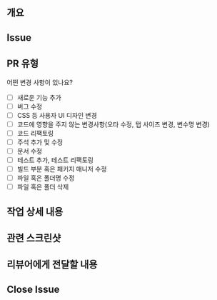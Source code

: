 ## 개요
<!---- 변경 사항 및 관련 이슈에 대해 간단하게 작성해주세요. 어떻게보다 무엇을 왜 수정했는지 설명해주세요. -->


## Issue
<!---- Resolves: #(Isuue Number) -->


## PR 유형
어떤 변경 사항이 있나요?

- [ ] 새로운 기능 추가
- [ ] 버그 수정
- [ ] CSS 등 사용자 UI 디자인 변경
- [ ] 코드에 영향을 주지 않는 변경사항(오타 수정, 탭 사이즈 변경, 변수명 변경)
- [ ] 코드 리팩토링
- [ ] 주석 추가 및 수정
- [ ] 문서 수정
- [ ] 테스트 추가, 테스트 리팩토링
- [ ] 빌드 부분 혹은 패키지 매니저 수정
- [ ] 파일 혹은 폴더명 수정
- [ ] 파일 혹은 폴더 삭제

## 작업 상세 내용
<!---- ex) 테스트 코드 변경 -->
<!---- ex) - 성공 케이스 추가 -->

## 관련 스크린샷
<!---- 관련 스크린샷을 아래에 드래그하여 추가해주세요. -->

## 리뷰어에게 전달할 내용
<!---- ex) - ~부분을 이렇게 구현했는데 다른 의견이 있는지 궁금합니다. -->

## Close Issue
<!---- ex) close #이슈번호 -->
